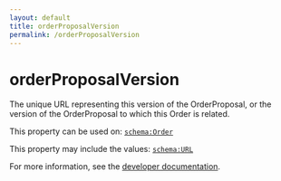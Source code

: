 ```yaml
---
layout: default
title: orderProposalVersion
permalink: /orderProposalVersion
---
```


# orderProposalVersion
The unique URL representing this version of the  OrderProposal, or the version of the OrderProposal to which this Order is related.

This property can be used on: [`schema:Order`](https://schema.org/Order)

This property may include the values: [`schema:URL`](https://schema.org/URL)

For more information, see the [developer documentation](https://developer.openactive.io/data-model/types/).